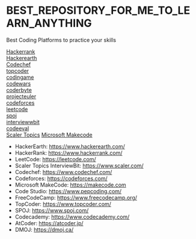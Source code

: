 # BEST_REPOSITORY_FOR_ME_TO_LEARN_ANYTHING

Best Coding Platforms to practice your skills

[Hackerrank](https://www.hackerrank.com/ "HackerRank") <br>
[Hackerearth](https://www.hackerearth.com/ "Hackerearth") <br>
[Codechef](https://www.codechef.com/) <br>
[topcoder](https://www.topcoder.com/) <br>
[codingame](https://www.codingame.com/start) <br>
[codewars](https://www.codewars.com/) <br>
[coderbyte](https://www.coderbyte.com/) <br>
[projecteuler](https://www.projecteuler.net/) <br>
[codeforces](https://www.codeforces.com/) <br>
[leetcode](https://www.leetcode.com/) <br>
[spoj](https://www.spoj.com/) <br>
[interviewwbit](https://www.interviewbit.com/) <br>
[codeeval](https://www.codeeval.com/) <br>
[Scaler Topics](https://www.scaler.com/)
[Microsoft Makecode](https://makecode.com)

* HackerEarth: https://www.hackerearth.com/
* HackerRank: https://www.hackerrank.com/
* LeetCode: https://leetcode.com/
* Scaler Topics InterviewBit: https://www.scaler.com/
* Codechef: https://www.codechef.com/
* Codeforces: https://codeforces.com/
* Microsoft MakeCode: https://makecode.com
* Code Studio: https://www.pepcoding.com/
* FreeCodeCamp: https://www.freecodecamp.org/
* TopCoder: https://www.topcoder.com/
* SPOJ: https://www.spoj.com/
* Codecademy: https://www.codecademy.com/
* AtCoder: https://atcoder.jp/
* DMOJ: https://dmoj.ca/
